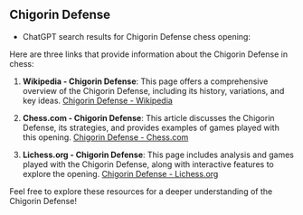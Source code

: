 ## Chigorin Defense

 + ChatGPT search results for Chigorin Defense chess opening:

Here are three links that provide information about the Chigorin Defense in chess:

1. **Wikipedia - Chigorin Defense**: This page offers a comprehensive overview of the Chigorin Defense, including its history, variations, and key ideas.
   [Chigorin Defense - Wikipedia](https://en.wikipedia.org/wiki/Chigorin_Defense)

2. **Chess.com - Chigorin Defense**: This article discusses the Chigorin Defense, its strategies, and provides examples of games played with this opening.
   [Chigorin Defense - Chess.com](https://www.chess.com/openings/Chigorin-Defense)

3. **Lichess.org - Chigorin Defense**: This page includes analysis and games played with the Chigorin Defense, along with interactive features to explore the opening.
   [Chigorin Defense - Lichess.org](https://lichess.org/opening/Chigorin%20Defense)

Feel free to explore these resources for a deeper understanding of the Chigorin Defense!